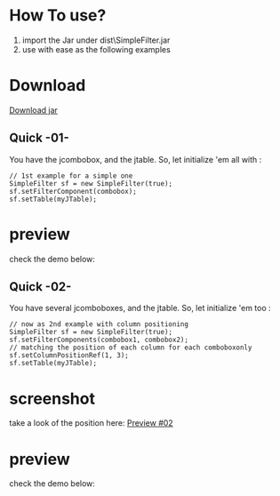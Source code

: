 
# How To use?

1. import the Jar under dist\SimpleFilter.jar
2. use with ease as the following examples

# Download
[Download jar](dist/SimpleFilter.jar)

## Quick -01-
You have the jcombobox, and the jtable. So, let initialize 'em all with :

```
// 1st example for a simple one
SimpleFilter sf = new SimpleFilter(true);
sf.setFilterComponent(combobox);
sf.setTable(myJTable);
```

# preview
check the demo below:



## Quick -02-
You have several jcomboboxes, and the jtable. So, let initialize 'em too :

```
// now as 2nd example with column positioning
SimpleFilter sf = new SimpleFilter(true);
sf.setFilterComponents(combobox1, combobox2);
// matching the position of each column for each comboboxonly
sf.setColumnPositionRef(1, 3);
sf.setTable(myJTable);  
```

# screenshot
take a look of the position here:
[Preview #02](preview/example02.png)


# preview
check the demo below: